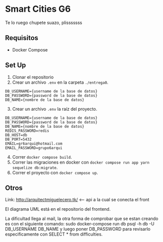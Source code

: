 # Smart Cities G6

Te lo ruego chupete suazo, plisssssss

## Requisitos
- Docker Compose
## Set Up
1. Clonar el repositorio
2. Crear un archivo ```.env``` en  la carpeta ```./entrega0```.
```
DB_USERNAME={username de la base de datos}
DB_PASSWORD={password de la base de datos}
DB_NAME={nombre de la base de datos}
```
3. Crear un archivo ```.env``` la raíz del proyecto.
```
DB_USERNAME={username de la base de datos}
DB_PASSWORD={password de la base de datos}
DB_NAME={nombre de la base de datos}
REDIS_PASSWORD=redis
DB_HOST=db
DB_PORT=5432
EMAIL=gr6arqui@hotmail.com
EMAIL_PASSWORD=grupo6arqui
```
4. Correr ```docker compose build```.
5. Correr las migraciones en docker con ```docker compose run app yarn sequelize db:migrate```.
6. Correr el proyecto con ```docker compose up```.
## Otros
Link: http://arquitectmiguelecero.tk/ <-- api a la cual se conecta el front

El diagrama UML está en el repositorio del frontend.

La dificultad llega al mail, la otra forma de comprobar que se estan creando es con el siguiente comando:
sudo docker-compose run db psql -h db -U DB_USERNAME DB_NAME y luego poner DB_PASSWORD para revisarlo especificamente con SELECT * from difficulties.


